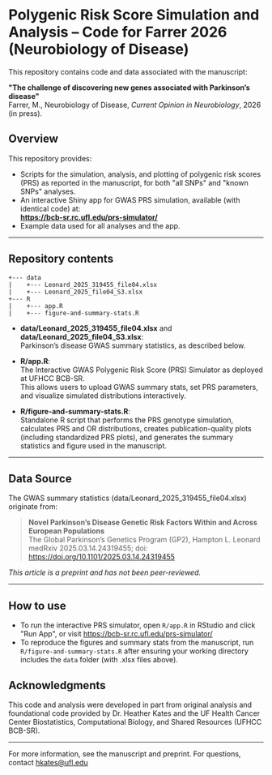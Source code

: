 # Polygenic Risk Score Simulation and Analysis – Code for Farrer 2026 (Neurobiology of Disease)

This repository contains code and data associated with the manuscript:

**"The challenge of discovering new genes associated with Parkinson’s disease"**  
Farrer, M., Neurobiology of Disease, *Current Opinion in Neurobiology*, 2026 (in press).

## Overview

This repository provides:

- Scripts for the simulation, analysis, and plotting of polygenic risk scores (PRS) as reported in the manuscript, for both "all SNPs" and "known SNPs" analyses.
- An interactive Shiny app for GWAS PRS simulation, available (with identical code) at:  
  **https://bcb-sr.rc.ufl.edu/prs-simulator/**
- Example data used for all analyses and the app.

---

## Repository contents

```
+--- data
|    +--- Leonard_2025_319455_file04.xlsx
|    +--- Leonard_2025_file04_S3.xlsx
+--- R
|    +--- app.R
|    +--- figure-and-summary-stats.R
```

- **data/Leonard_2025_319455_file04.xlsx** and **data/Leonard_2025_file04_S3.xlsx**:  
  Parkinson’s disease GWAS summary statistics, as described below.

- **R/app.R**:  
  The Interactive GWAS Polygenic Risk Score (PRS) Simulator as deployed at UFHCC BCB-SR.  
  This allows users to upload GWAS summary stats, set PRS parameters, and visualize simulated distributions interactively.

- **R/figure-and-summary-stats.R**:  
  Standalone R script that performs the PRS genotype simulation, calculates PRS and OR distributions, creates publication-quality plots (including standardized PRS plots), and generates the summary statistics and figure used in the manuscript.

---

## Data Source

The GWAS summary statistics (data/Leonard_2025_319455_file04.xlsx) originate from:

> **Novel Parkinson’s Disease Genetic Risk Factors Within and Across European Populations**  
> The Global Parkinson’s Genetics Program (GP2), Hampton L. Leonard  
> medRxiv 2025.03.14.24319455; doi: https://doi.org/10.1101/2025.03.14.24319455

*This article is a preprint and has not been peer-reviewed.*

---

## How to use

- To run the interactive PRS simulator, open `R/app.R` in RStudio and click "Run App", or visit https://bcb-sr.rc.ufl.edu/prs-simulator/  
- To reproduce the figures and summary stats from the manuscript, run `R/figure-and-summary-stats.R` after ensuring your working directory includes the `data` folder (with .xlsx files above).

## Acknowledgments

This code and analysis were developed in part from original analysis and foundational code provided by Dr. Heather Kates and the UF Health Cancer Center Biostatistics, Computational Biology, and Shared Resources (UFHCC BCB-SR).

---

For more information, see the manuscript and preprint. For questions, contact hkates@ufl.edu
